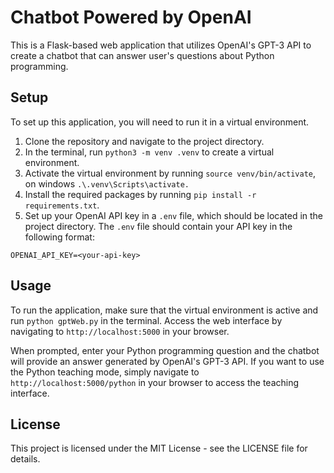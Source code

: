 # Chatbot Powered by OpenAI

This is a Flask-based web application that utilizes OpenAI's GPT-3 API to create a chatbot that can answer user's questions about Python programming. 

## Setup

To set up this application, you will need to run it in a virtual environment. 

1. Clone the repository and navigate to the project directory.
2. In the terminal, run `python3 -m venv .venv` to create a virtual environment.
3. Activate the virtual environment by running `source venv/bin/activate`, on windows `.\.venv\Scripts\activate.`
4. Install the required packages by running `pip install -r requirements.txt`.
5. Set up your OpenAI API key in a `.env` file, which should be located in the project directory. The `.env` file should contain your API key in the following format:

```
OPENAI_API_KEY=<your-api-key>
```

## Usage

To run the application, make sure that the virtual environment is active and run `python gptWeb.py` in the terminal. Access the web interface by navigating to `http://localhost:5000` in your browser.

When prompted, enter your Python programming question and the chatbot will provide an answer generated by OpenAI's GPT-3 API. If you want to use the Python teaching mode, simply navigate to `http://localhost:5000/python` in your browser to access the teaching interface. 

## License

This project is licensed under the MIT License - see the LICENSE file for details.